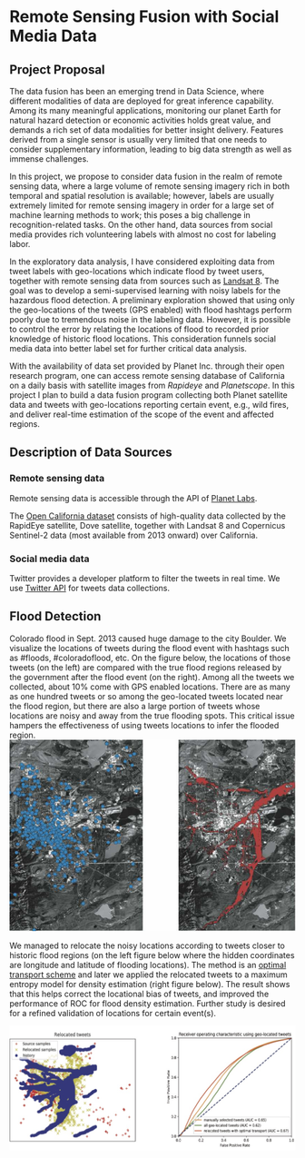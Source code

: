 # Remote Sensing Fusion with Social Media Data

## Project Proposal

The data fusion has been an emerging trend in Data Science, where different modalities of data are deployed for great inference capability. Among its many meaningful applications, monitoring our planet Earth for natural hazard detection or economic activities holds great value, and demands a rich set of data modalities for better insight delivery. Features derived from a single sensor is usually very limited that one needs to consider supplementary information, leading to big data strength as well as immense challenges. 

In this project, we propose to consider data fusion in the realm of remote sensing data, where a large volume of remote sensing imagery rich in both temporal and spatial resolution is available; however, labels are usually extremely limited for remote sensing imagery in order for a large set of machine learning methods to work; this poses a big challenge in recognition-related tasks. On the other hand, data sources from social media provides rich volunteering labels with almost no cost for labeling labor. 

In the exploratory data analysis, I have considered exploiting data from tweet labels with geo-locations which indicate flood by tweet users, together with remote sensing data from sources such as [Landsat 8](https://en.wikipedia.org/wiki/Landsat_8). The goal was to develop a semi-supervised learning with noisy labels for the hazardous flood detection. A preliminary exploration showed that using only the geo-locations of the tweets (GPS enabled) with flood hashtags perform poorly due to tremendous noise in the labeling data. However, it is possible to control the error by relating the locations of flood to recorded prior knowledge of historic flood locations. This consideration funnels social media data into better label set for further critical data analysis. 

With the availability of data set provided by Planet Inc. through their open research program, one can access remote sensing database of California on a daily basis with satellite images from *Rapideye* and *Planetscope*. In this project I plan to build a data fusion program collecting both Planet satellite data and tweets with geo-locations reporting certain event, e.g., wild fires, and deliver real-time estimation of the scope of the event and affected regions. 

## Description of Data Sources

### Remote sensing data
Remote sensing data is accessible through the API of [Planet Labs](https://www.planet.com/docs/reference/data-api/). 

The [Open California dataset](https://www.planet.com/products/open-california/) consists of high-quality data collected by the RapidEye satellite, Dove satellite, together with Landsat 8 and Copernicus Sentinel-2 data (most available from 2013 onward) over California.

### Social media data
Twitter provides a developer platform to filter the tweets in real time. 
We use [Twitter API](https://developer.twitter.com/en/docs) for tweets data collections.

## Flood Detection 

Colorado flood in Sept. 2013 caused huge damage to the city Boulder. We visualize the locations of tweets during the flood event with hashtags such as #floods, #coloradoflood, etc. On the figure below, the locations of those tweets (on the left) are compared with the true flood regions released by the government after the flood event (on the right). Among all the tweets we collected, about 10% come with GPS enabled locations. There are as many as one hundred tweets or so among the geo-located tweets located near the flood region, but there are also a large portion of tweets whose locations are noisy and away from the true flooding spots. This critical issue hampers the effectiveness of using tweets locations to infer the flooded region. 
![The flooding locations with tweets](/flood/figs/tweets_flood.jpg)

We managed to relocate the noisy locations according to tweets closer to historic flood regions (on the left figure below where the hidden coordinates are longitude and latitude of flooding locations). The method is an [optimal transport scheme](http://pot.readthedocs.io/en/stable/) and later we applied the relocated tweets to a maximum entropy model for density estimation (right figure below). The result shows that this helps correct the locational bias of tweets, and improved the performance of ROC for flood density estimation. Further study is desired for a refined validation of locations for certain event(s). 

![Relocation and ROC curves under maximum entropy model](/flood/figs/results.jpg)




